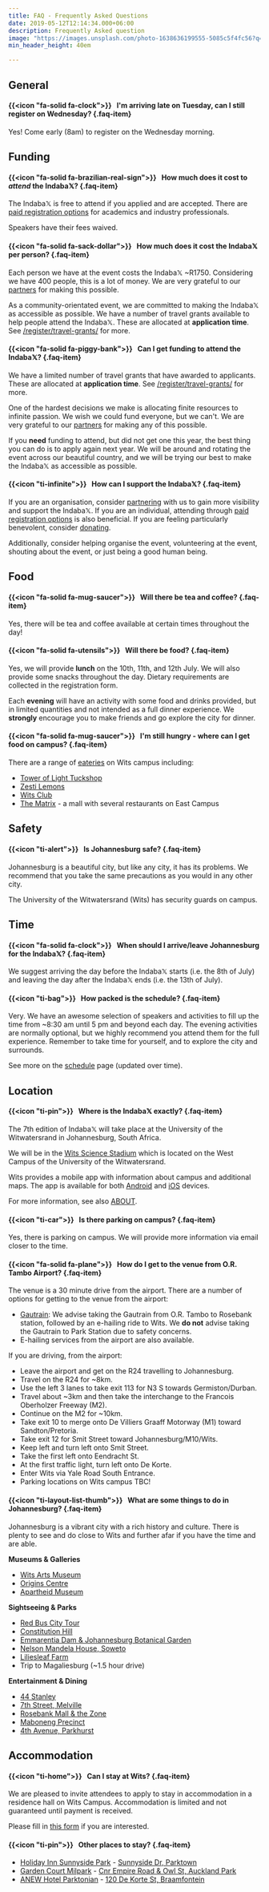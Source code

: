 ```yaml
---
title: FAQ - Frequently Asked Questions
date: 2019-05-12T12:14:34.000+06:00
description: Frequently Asked question
image: "https://images.unsplash.com/photo-1638636199555-5085c5f4fc56?q=80&w=2532&auto=format&fit=crop&ixlib=rb-4.0.3&ixid=M3wxMjA3fDB8MHxwaG90by1wYWdlfHx8fGVufDB8fHx8fA%3D%3D"
min_header_height: 40em

---
```


## General

#### {{<icon "fa-solid fa-clock">}} &nbsp; **I'm arriving late on Tuesday, can I still register on Wednesday?** {.faq-item}

Yes! Come early (8am) to register on the Wednesday morning.

<!-- 
#### {{<icon "ti-home">}} &nbsp; **I have a travel grant or have booked accommodation through the IndabaX to stay at Wits, where is it?** {.faq-item}

The accommodation is at [Fuller Hall](https://stayandconnect.uct.ac.za/album/fuller-hall), which is a 5 minute walk from the venue.

Directions can be found [here](https://goo.gl/maps/muCMEK64Sbo165Kn9).

Check-in is 24/7. Please bring your IndabaX name badge, ID or passport to check-in. -->

## Funding

#### {{<icon "fa-solid fa-brazilian-real-sign">}} &nbsp; **How much does it cost to _attend_ the Indaba𝕏?** {.faq-item}

The Indaba𝕏 is free to attend if you applied and are accepted. There are [paid registration options](/register) for academics and industry professionals.

Speakers have their fees waived.

#### {{<icon "fa-solid fa-sack-dollar">}} &nbsp; **How much does it cost the Indaba𝕏 per person?** {.faq-item}

Each person we have at the event costs the Indaba𝕏 ~R1750. Considering we have 400 people, this is a lot of money. We are very grateful to our [partners](/partners) for making this possible.

As a community-orientated event, we are committed to making the Indaba𝕏 as accessible as possible. We have a number of travel grants available to help people attend the Indaba𝕏. These are allocated at **application time**. See [/register/travel-grants/](/register/travel-grants/) for more.

#### {{<icon "fa-solid fa-piggy-bank">}} &nbsp; **Can I get funding to attend the Indaba𝕏?** {.faq-item}

We have a limited number of travel grants that have awarded to applicants. These are allocated at **application time**. See [/register/travel-grants/](/register/travel-grants/) for more.

One of the hardest decisions we make is allocating finite resources to infinite passion. We wish we could fund everyone, but we can't. We are very grateful to our [partners](/partners) for making any of this possible.

If you **need** funding to attend, but did not get one this year, the best thing you can do is to apply again next year. We will be around and rotating the event across our beautiful country, and we will be trying our best to make the Indaba𝕏 as accessible as possible.

#### {{<icon "ti-infinite">}} &nbsp; **How can I support the Indaba𝕏?** {.faq-item}

If you are an organisation, consider [partnering](/partner) with us to gain more visibility and support the Indaba𝕏. If you are an individual, attending through [paid registration options](/register) is also beneficial. If you are feeling particularly benevolent, consider [donating](https://www.payfast.co.za/donate/go/deeplearningindabaxsouthafricanpc).

Additionally, consider helping organise the event, volunteering at the event, shouting about the event, or just being a good human being.

## Food

#### {{<icon "fa-solid fa-mug-saucer">}} &nbsp; **Will there be tea and coffee?** {.faq-item}

Yes, there will be tea and coffee available at certain times throughout the day!

#### {{<icon "fa-solid fa-utensils">}} &nbsp; **Will there be food?** {.faq-item}

Yes, we will provide **lunch** on the 10th, 11th, and 12th July. We will also provide some snacks throughout the day. Dietary requirements are collected in the registration form.

<!-- If you have an "Accommodation" travel grant (you will know this explicitly), we provide breakfast for you on the 12th, 13th, 14th, and 15th of July. -->

Each **evening** will have an activity with some food and drinks provided, but in limited quantities and not intended as a full dinner experience. We **strongly** encourage you to make friends and go explore the city for dinner.

#### {{<icon "fa-solid fa-mug-saucer">}} &nbsp; **I'm still hungry - where can I get food on campus?** {.faq-item}
There are a range of [eateries](https://www.wits.ac.za/campus-life/eateries/) on Wits campus including:
* [Tower of Light Tuckshop](https://maps.app.goo.gl/fatWEkXQ3WDQZpqf7)
* [Zesti Lemons](https://maps.app.goo.gl/ePizNoD8qwXU1irY8)
* [Wits Club](https://maps.app.goo.gl/CNAV9TcVf6mWwtVA8)
* [The Matrix](https://maps.app.goo.gl/6w12Z3UV5gCy2keH9) - a mall with several restaurants on East Campus

## Safety

#### {{<icon "ti-alert">}} &nbsp; **Is Johannesburg safe?** {.faq-item}

Johannesburg is a beautiful city, but like any city, it has its problems. We recommend that you take the same precautions as you would in any other city.

The University of the Witwatersrand (Wits) has security guards on campus.

## Time

#### {{<icon "fa-solid fa-clock">}} &nbsp; **When should I arrive/leave Johannesburg for the Indaba𝕏?** {.faq-item}

We suggest arriving the day before the Indaba𝕏 starts (i.e. the 8th of July) and leaving the day after the Indaba𝕏 ends (i.e. the 13th of July).

#### {{<icon "ti-bag">}} &nbsp; **How packed is the schedule?** {.faq-item}

Very. We have an awesome selection of speakers and activities to fill up the time from ~8:30 am until 5 pm and beyond each day. The evening activities are normally optional, but we highly recommend you attend them for the full experience. Remember to take time for yourself, and to explore the city and surrounds.

See more on the [schedule](/schedule) page (updated over time).

## Location

#### {{<icon "ti-pin">}} &nbsp; **Where is the Indaba𝕏 exactly?** {.faq-item}

The 7th edition of Indaba𝕏 will take place at the University of the Witwatersrand in Johannesburg, South Africa.

We will be in the [Wits Science Stadium](https://maps.app.goo.gl/HvWVkxqqRTbRPDSi9) which is located on the West Campus of the University of the Witwatersrand.

Wits provides a mobile app with information about campus and additional maps. The app is available for both [Android](https://play.google.com/store/apps/details?id=ac.za.wits.mobile.apps&hl=en&gl=US) and [iOS](https://apps.apple.com/in/app/wits-mobile/id1638185219) devices.

For more information, see also [ABOUT](/about).

#### {{<icon "ti-car">}} &nbsp; **Is there parking on campus?** {.faq-item}

Yes, there is parking on campus. We will provide more information via email closer to the time.

#### {{<icon "fa-solid fa-plane">}} &nbsp; **How do I get to the venue from O.R. Tambo Airport?** {.faq-item}

The venue is a 30 minute drive from the airport. There are a number of options for getting to the venue from the airport:
* [Gautrain](https://www.gautrain.co.za/): We advise taking the Gautrain from O.R. Tambo to Rosebank station, followed by an e-hailing ride to Wits. We **do not** advise taking the Gautrain to Park Station due to safety concerns.
* E-hailing services from the airport are also available.

If you are driving, from the airport:
* Leave the airport and get on the R24 travelling to Johannesburg.
* Travel on the R24 for ~8km.
* Use the left 3 lanes to take exit 113 for N3 S towards Germiston/Durban.
* Travel about ~3km and then take the interchange to the Francois Oberholzer Freeway (M2).
* Continue on the M2 for ~10km.
* Take exit 10 to merge onto De Villiers Graaff Motorway (M1) toward Sandton/Pretoria.
* Take exit 12 for Smit Street toward Johannesburg/M10/Wits.
* Keep left and turn left onto Smit Street.
* Take the first left onto Eendracht St.
* At the first traffic light, turn left onto De Korte.
* Enter Wits via Yale Road South Entrance.
* Parking locations on Wits campus TBC!


#### {{<icon "ti-layout-list-thumb">}} &nbsp; **What are some things to do in Johannesburg?** {.faq-item}

Johannesburg is a vibrant city with a rich history and culture. There is plenty to see and do close to Wits and further afar if you have the time and are able.

**Museums & Galleries**
* [Wits Arts Museum](https://www.wits.ac.za/wam/)
* [Origins Centre](https://www.wits.ac.za/origins/)
* [Apartheid Museum](https://www.apartheidmuseum.org/)

**Sightseeing & Parks**
* [Red Bus City Tour](https://citysightseeing.co.za/en/joburg/1-day-ticket)
* [Constitution Hill](https://www.constitutionhill.org.za/pages/what-to-expect)
* [Emmarentia Dam & Johannesburg Botanical Garden](https://maps.app.goo.gl/w2NWQcKJSLLckiuS6)
* [Nelson Mandela House, Soweto](https://www.mandelahouse.com/)
* [Liliesleaf Farm](https://liliesleaf.co.za/)
* Trip to Magaliesburg (~1.5 hour drive)

**Entertainment & Dining**
* [44 Stanley](https://44stanley.co.za/)
* [7th Street, Melville](https://maps.app.goo.gl/xBV61gx6oPdTx6Wg7)
* [Rosebank Mall & the Zone](https://maps.app.goo.gl/hgEJUN55BU4QmviG9)
* [Maboneng Precinct](https://mabonengprecinct.com/)
* [4th Avenue, Parkhurst](https://maps.app.goo.gl/918SqAJX9wjkHdrs6)

## Accommodation

#### {{<icon "ti-home">}} &nbsp; **Can I stay at Wits?** {.faq-item}

We are pleased to invite attendees to apply to stay in accommodation in a residence hall on Wits Campus. Accommodation is limited and not guaranteed until payment is received.

Please fill in [this form](https://forms.gle/odYKYUJu1pcHvfdg7) if you are interested.

#### {{<icon "ti-pin">}} &nbsp; **Other places to stay?** {.faq-item}

* [Holiday Inn Sunnyside Park](https://www.ihg.com/holidayinn/hotels/gb/en/johannesburg/jnbss/hoteldetail) - [Sunnyside Dr, Parktown](https://maps.app.goo.gl/dPZwZyiBephZd48bA)
* [Garden Court Milpark](https://www.southernsun.com/garden-court-milpark) - [Cnr Empire Road & Owl St, Auckland Park](https://maps.app.goo.gl/fvTKXk2hVJ77estH8)
* [ANEW Hotel Parktonian](https://anewhotels.com/hotels/parktonian/) - [120 De Korte St, Braamfontein](https://maps.app.goo.gl/XszB1C2BiHRuhmsy8)
